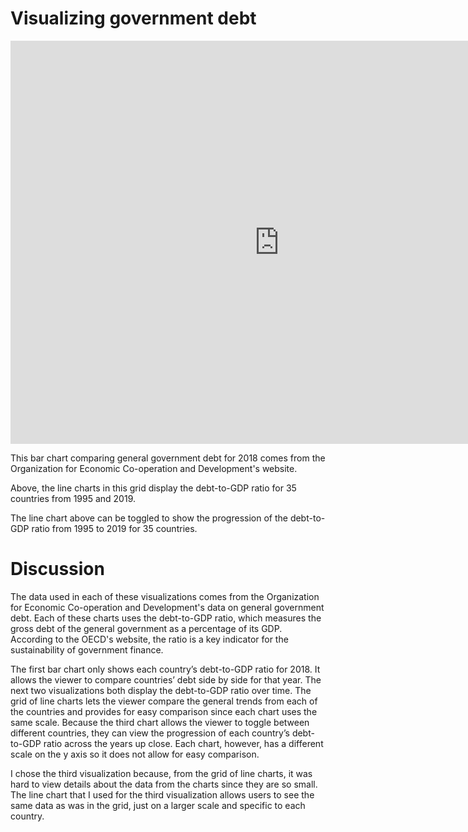 # Visualizing government debt

<iframe src="https://data.oecd.org/chart/69rM" width="860" height="645" style="border: 0" mozallowfullscreen="true" webkitallowfullscreen="true" allowfullscreen="true"><a href="https://data.oecd.org/chart/69rM" target="_blank">OECD Chart: General government debt, Total, % of GDP, Annual, 2018</a></iframe>

This bar chart comparing general government debt for 2018 comes from the Organization for Economic Co-operation and Development's website.

<div class="flourish-embed flourish-chart" data-src="visualisation/4251406"><script src="https://public.flourish.studio/resources/embed.js"></script></div>

Above, the line charts in this grid display the debt-to-GDP ratio for 35 countries from 1995 and 2019. 

<div class="flourish-embed flourish-chart" data-src="visualisation/4275790"><script src="https://public.flourish.studio/resources/embed.js"></script></div>

The line chart above can be toggled to show the progression of the debt-to-GDP ratio from 1995 to 2019 for 35 countries.


# Discussion

The data used in each of these visualizations comes from the Organization for Economic Co-operation and Development's data on general government debt. Each of these charts uses the debt-to-GDP ratio, which measures the gross debt of the general government as a percentage of its GDP. According to the OECD's website, the ratio is a key indicator for the sustainability of government finance.

The first bar chart only shows each country’s debt-to-GDP ratio for 2018. It allows the viewer to compare countries’ debt side by side for that year. The next two visualizations both display the debt-to-GDP ratio over time. The grid of line charts lets the viewer compare the general trends from each of the countries and provides for easy comparison since each chart uses the same scale. Because the third chart allows the viewer to toggle between different countries, they can view the progression of each country’s debt-to-GDP ratio across the years up close. Each chart, however, has a different scale on the y axis so it does not allow for easy comparison. 

I chose the third visualization because, from the grid of line charts, it was hard to view details about the data from the charts since they are so small. The line chart that I used for the third visualization allows users to see the same data as was in the grid, just on a larger scale and specific to each country. 
